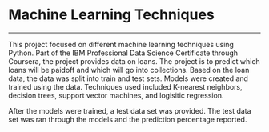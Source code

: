 # Machine Learning Techniques
___
This project focused on different machine learning techniques using Python. Part of the IBM Professional Data Science Certificate through Coursera, the project provides data on loans. The project is to predict which loans will be paidoff and which will go into collections. Based on the loan data, the data was split into train and test sets. Models were created and trained using the data. Techniques used included K-nearest neighbors, decision trees, support vector machines, and logisitic regression.

After the models were trained, a test data set was provided. The test data set was ran through the models and the prediction percentage reported.
